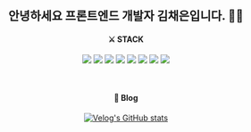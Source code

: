 <div align="center">
  <h2>안녕하세요 프론트엔드 개발자 김채은입니다. 🙇‍♀️</h2>
  
  <h4>⚔ STACK</h4>

  <img src="https://img.shields.io/badge/HTML-E34F26?style=flat-square&logo=HTML5&logoColor=white"/></a>
  <img src="https://img.shields.io/badge/CSS-1572B6?style=flat-square&logo=CSS3&logoColor=white"/></a>
  <img src="https://img.shields.io/badge/JavaScript-F7DF1E?style=flat-square&logo=JavaScript&logoColor=white"/></a>
  <img src="https://img.shields.io/badge/TypeScript-3178C6?style=flat-square&logo=TypeScript&logoColor=white"/></a>
  <img src="https://img.shields.io/badge/React-61DAFB?style=flat-square&logo=React&logoColor=white"/></a>
  <img src="https://img.shields.io/badge/Python-3776AB?style=flat-square&logo=Python&logoColor=white"/></a>
  <img src="https://img.shields.io/badge/Git-F05032?style=flat-square&logo=Git&logoColor=white"/></a>
  <img src="https://img.shields.io/badge/GitHub-181717?style=flat-square&logo=GitHub&logoColor=white"/></a>
  
  <br>
  <h4>🐾 Blog</h4>

  [![Velog's GitHub stats](https://velog-readme-stats.vercel.app/api?name=chchaeun)](https://velog-readme-stats.vercel.app/api/redirect?name=chchaeun&tag=github)

 </div>
